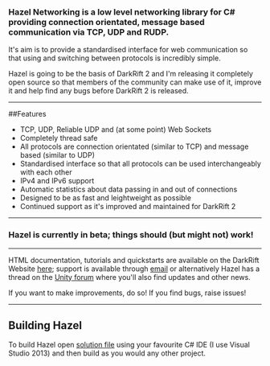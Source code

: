 ### Hazel Networking is a low level networking library for C# providing connection orientated, message based communication via TCP, UDP and RUDP. 
It's aim is to provide a standardised interface for web communication so that using and switching between protocols is incredibly simple.

Hazel is going to be the basis of DarkRift 2 and I'm releasing it completely open source so that members of the community can make use of it, improve it and help find any bugs before DarkRift 2 is released.

-----

##Features
- TCP, UDP, Reliable UDP and (at some point) Web Sockets
- Completely thread safe
- All protocols are connection orientated (similar to TCP) and message based (similar to UDP)
- Standardised interface so that all protocols can be used interchangeably with each other
- IPv4 and IPv6 support
- Automatic statistics about data passing in and out of connections
- Designed to be as fast and leightweight as possible
- Continued support as it's improved and maintained for DarkRift 2

-----

### Hazel is currently in beta; things should (but might not) work!

-----

HTML documentation, tutorials and quickstarts are available on the DarkRift Website [here](http://www.darkriftnetworking.com/docs); support is available through [email](jamie@darkriftnetworking.com) or alternatively Hazel has a thread on the [Unity forum](http://forum.unity3d.com/threads/hazel-networking-open-source-rudp-tcp-library.409863/) where you'll also find updates and other news.

If you want to make improvements, do so! If you find bugs, raise issues!

-----

## Building Hazel

To build Hazel open [solution file](Hazel.sln) using your favourite C# IDE (I use Visual Studio 2013) and then build as you would any other project.

